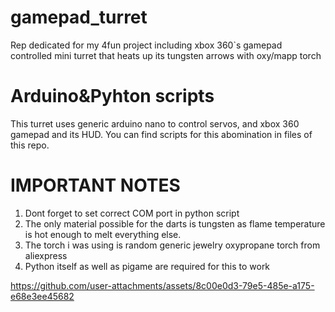 # gamepad_turret
Rep dedicated for my 4fun project including xbox 360`s gamepad controlled mini turret that heats up its tungsten arrows with oxy/mapp torch
# Arduino&Pyhton scripts
This turret uses generic arduino nano to control servos, and xbox 360 gamepad and its HUD. You can find scripts for this abomination in files of this repo.
# IMPORTANT NOTES
1) Dont forget to set correct COM port in python script
2) The only material possible for the darts is tungsten as flame temperature is hot enough to melt everything else.
3) The torch i was using is random generic jewelry oxypropane torch from aliexpress
4) Python itself as well as pigame are required for this to work

https://github.com/user-attachments/assets/8c00e0d3-79e5-485e-a175-e68e3ee45682

